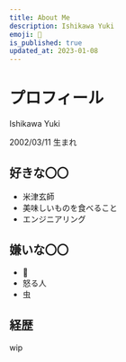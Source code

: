 ```yaml
---
title: About Me
description: Ishikawa Yuki
emoji: 🧬
is_published: true
updated_at: 2023-01-08
---
```


# プロフィール

Ishikawa Yuki

2002/03/11 生まれ

## 好きな〇〇

- 米津玄師
- 美味しいものを食べること
- エンジニアリング

## 嫌いな〇〇

- 🚬
- 怒る人
- 虫

## 経歴

wip
